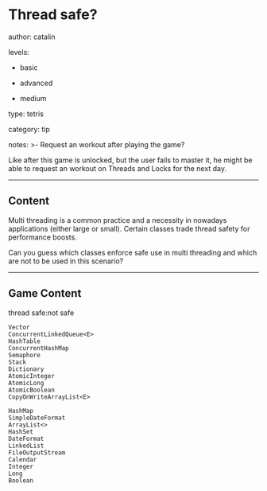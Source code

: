 # Thread safe?
author: catalin

levels:

  - basic

  - advanced

  - medium

type: tetris

category: tip

notes: >-
  Request an workout after playing the game?

  Like after this game is unlocked, but the user fails to master it, he might be
  able to request an workout on Threads and Locks for the next day.

---
## Content

Multi threading is a common practice and a necessity in nowadays applications (either large or small). Certain classes trade thread safety for performance boosts.

Can you guess which classes enforce safe use in multi threading and which are not to be used in this scenario?

---
## Game Content

thread safe:not safe
```false
Vector
ConcurrentLinkedQueue<E>
HashTable
ConcurrentHashMap
Semaphore
Stack
Dictionary
AtomicInteger
AtomicLong
AtomicBoolean
CopyOnWriteArrayList<E>

```

```true
HashMap
SimpleDateFormat
ArrayList<>
HashSet
DateFormat
LinkedList
FileOutputStream
Calendar
Integer
Long
Boolean
```